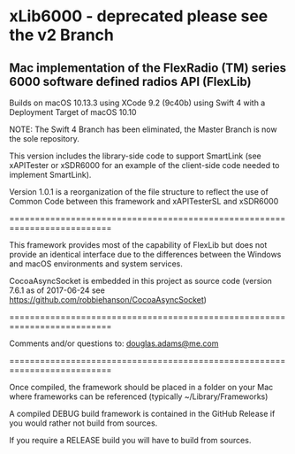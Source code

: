 # xLib6000 - deprecated please see the v2 Branch
## Mac implementation of the FlexRadio (TM) series 6000 software defined radios API (FlexLib)

Builds on macOS 10.13.3 using XCode 9.2 (9c40b) using Swift 4 with a Deployment
Target of macOS 10.10

NOTE: The Swift 4 Branch has been eliminated, the Master Branch is now the sole repository.

This version includes the library-side code to support SmartLink (see xAPITester or xSDR6000 for
an example of the client-side code needed to implement SmartLink).

Version 1.0.1 is a reorganization of the file structure to reflect the use of Common Code between this
framework and xAPITesterSL and xSDR6000

==========================================================================

This framework provides most of the capability of FlexLib but does not 
provide an identical interface due to the differences between the Windows
and macOS environments and system services.

CocoaAsyncSocket is embedded in this project as source code
(version 7.6.1 as of 2017-06-24
see https://github.com/robbiehanson/CocoaAsyncSocket)


==========================================================================

Comments and/or questions to:    douglas.adams@me.com

==========================================================================

Once compiled, the framework should be placed in a folder on your Mac where
frameworks can be referenced (typically ~/Library/Frameworks)

A compiled DEBUG build framework is contained in the GitHub Release if
you would rather not build from sources.

If you require a RELEASE build you will have to build from sources.
